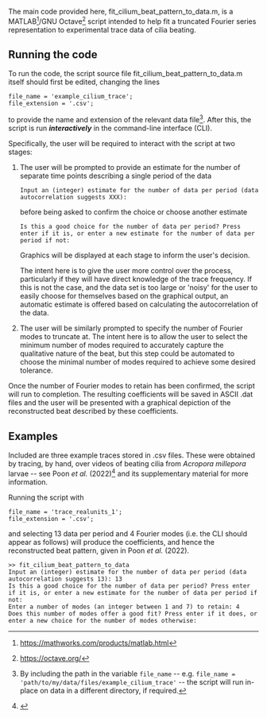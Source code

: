 The main code provided here, fit_cilium_beat_pattern_to_data.m, is a MATLAB[^matlab]/GNU Octave[^octave] script intended to help fit a truncated Fourier series representation to experimental trace data of cilia beating.

## Running the code

To run the code, the script source file fit_cilium_beat_pattern_to_data.m itself should first be edited, changing the lines
```
file_name = 'example_cilium_trace';
file_extension = '.csv';
```
to provide the name and extension of the relevant data file[^file_path]. After this, the script is run ***interactively*** in the command-line interface (CLI).

Specifically, the user will be required to interact with the script at two stages:
1. The user will be prompted to provide an estimate for the number of separate time points describing a single period of the data

   ```
   Input an (integer) estimate for the number of data per period (data autocorrelation suggests XXX):
   ```
   
   before being asked to confirm the choice or choose another estimate
   
   ```
   Is this a good choice for the number of data per period? Press enter if it is, or enter a new estimate for the number of data per period if not: 
   ```
   
   Graphics will be displayed at each stage to inform the user's decision.
   
   The intent here is to give the user more control over the process, particularly if they will have direct knowledge of the trace frequency. If this is not the case, and the data set is too large or 'noisy' for the user to easily choose for themselves based on the graphical output, an automatic estimate is offered based on calculating the autocorrelation of the data.
   
2. The user will be similarly prompted to specify the number of Fourier modes to truncate at. The intent here is to allow the user to select the minimum number of modes required to accurately capture the qualitative nature of the beat, but this step could be automated to choose the minimal number of modes required to achieve some desired tolerance.

Once the number of Fourier modes to retain has been confirmed, the script will run to completion. The resulting coefficients will be saved in ASCII .dat files and the user will be presented with a graphical depiction of the reconstructed beat described by these coefficients.

## Examples

Included are three example traces stored in .csv files. These were obtained by tracing, by hand, over videos of beating cilia from _Acropora millepora_ larvae -- see Poon _et al._ (2022)[^paper_link] and its supplementary material for more information.

Running the script with
```
file_name = 'trace_realunits_1';
file_extension = '.csv';
```
and selecting 13 data per period and 4 Fourier modes (i.e. the CLI should appear as follows) will produce the coefficients, and hence the reconstructed beat pattern, given in Poon _et al._ (2022).
```
>> fit_cilium_beat_pattern_to_data
Input an (integer) estimate for the number of data per period (data autocorrelation suggests 13): 13
Is this a good choice for the number of data per period? Press enter if it is, or enter a new estimate for the number of data per period if not: 
Enter a number of modes (an integer between 1 and 7) to retain: 4
Does this number of modes offer a good fit? Press enter if it does, or enter a new choice for the number of modes otherwise: 
```

[^file_path]: By including the path in the variable `file_name` -- e.g. `file_name = 'path/to/my/data/files/example_cilium_trace'` -- the script will run in-place on data in a different directory, if required.

[^matlab]: https://mathworks.com/products/matlab.html

[^octave]: https://octave.org/

[^paper_link]: <insert link here>

